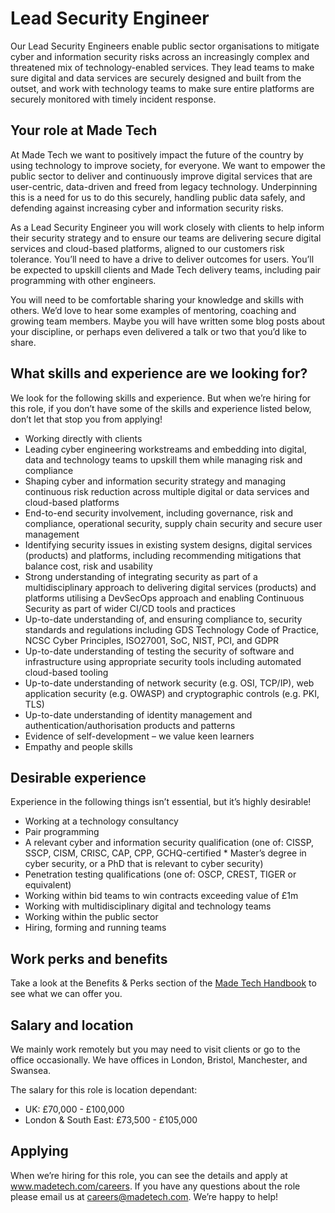 # Lead Security Engineer

Our Lead Security Engineers enable public sector organisations to mitigate cyber and information security risks across an increasingly complex and threatened mix of technology-enabled services. They lead teams to make sure digital and data services are securely designed and built from the outset, and work with technology teams to make sure entire platforms are securely monitored with timely incident response.

## Your role at Made Tech

At Made Tech we want to positively impact the future of the country by using technology to improve society, for everyone. We want to empower the public sector to deliver and continuously improve digital services that are user-centric, data-driven and freed from legacy technology. Underpinning this is a need for us to do this securely, handling public data safely, and defending against increasing cyber and information security risks.

As a Lead Security Engineer you will work closely with clients to help inform their security strategy and to ensure our teams are delivering secure digital services and cloud-based platforms, aligned to our customers risk tolerance. You’ll need to have a drive to deliver outcomes for users. You’ll be expected to upskill clients and Made Tech delivery teams, including pair programming with other engineers. 

You will need to be comfortable sharing your knowledge and skills with others. We’d love to hear some examples of mentoring, coaching and growing team members. Maybe you will have written some blog posts about your discipline, or perhaps even delivered a talk or two that you’d like to share.


## What skills and experience are we looking for?

We look for the following skills and experience. But when we’re hiring for this role, if you don’t have some of the skills and experience listed below, don’t let that stop you from applying! 

* Working directly with clients
* Leading cyber engineering workstreams and embedding into digital, data and technology teams to upskill them while managing risk and compliance
* Shaping cyber and information security strategy and managing continuous risk reduction across multiple digital or data services and cloud-based platforms
* End-to-end security involvement, including governance, risk and compliance, operational security, supply chain security and secure user management
* Identifying security issues in existing system designs, digital services (products) and platforms, including recommending mitigations that balance cost, risk and usability
* Strong understanding of integrating security as part of a multidisciplinary approach to delivering digital services (products) and platforms utilising a DevSecOps approach and enabling Continuous Security as part of wider CI/CD tools and practices
* Up-to-date understanding of, and ensuring compliance to, security standards and regulations including GDS Technology Code of Practice, NCSC Cyber Principles, ISO27001, SoC, NIST, PCI, and GDPR
* Up-to-date understanding of testing the security of software and infrastructure using appropriate security tools including automated cloud-based tooling
* Up-to-date understanding of network security (e.g. OSI, TCP/IP), web application security (e.g. OWASP) and cryptographic controls (e.g. PKI, TLS)
* Up-to-date understanding of identity management and authentication/authorisation products and patterns
* Evidence of self-development – we value keen learners
* Empathy and people skills


## Desirable experience

Experience in the following things isn’t essential, but it’s highly desirable!

* Working at a technology consultancy
* Pair programming
* A relevant cyber and information security qualification (one of: CISSP, SSCP, CISM, CRISC, CAP, CPP, GCHQ-certified * Master’s degree in cyber security, or a PhD that is relevant to cyber security)
* Penetration testing qualifications (one of: OSCP, CREST, TIGER or equivalent)
* Working within bid teams to win contracts exceeding value of £1m
* Working with multidisciplinary digital and technology teams
* Working within the public sector
* Hiring, forming and running teams



## Work perks and benefits

Take a look at the Benefits & Perks section of the [Made Tech Handbook](https://github.com/madetech) to see what we can offer you.

## Salary and location

We mainly work remotely but you may need to visit clients or go to the office occasionally. We have offices in London, Bristol, Manchester, and Swansea. 

The salary for this role is location dependant:
* UK: £70,000 - £100,000
* London & South East: £73,500 - £105,000


## Applying

When we’re hiring for this role, you can see the details and apply at www.madetech.com/careers. If you have any questions about the role please email us at careers@madetech.com. We’re happy to help!
